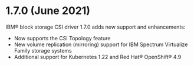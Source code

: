 # 1.7.0 (June 2021)

IBM® block storage CSI driver 1.7.0 adds new support and enhancements:
- Now supports the CSI Topology feature
- New volume replication (mirroring) support for IBM Spectrum Virtualize Family storage systems
- Additional support for Kubernetes 1.22 and Red Hat® OpenShift® 4.9